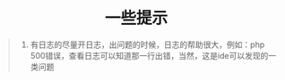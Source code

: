 <h1 align="center">一些提示</h1>

> 1. 有日志的尽量开日志，出问题的时候，日志的帮助很大，例如：php 500错误，查看日志可以知道那一行出错，当然，这是ide可以发现的一类问题
